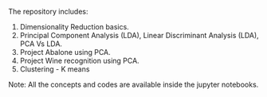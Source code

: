 The repository includes:
1. Dimensionality Reduction basics.
2. Principal Component Analysis (LDA), Linear Discriminant Analysis (LDA), PCA Vs LDA.
3. Project Abalone using PCA.
4. Project Wine recognition using PCA.
5. Clustering - K means

Note: All the concepts and codes are available inside the jupyter notebooks.
